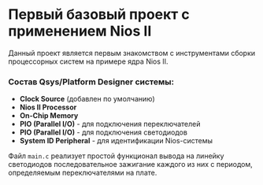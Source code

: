 # Первый базовый проект с применением Nios II

Данный проект является первым знакомством с инструментами сборки процессорных систем на примере ядра Nios II.

### Состав Qsys/Platform Designer системы:

- **Clock Source** (добавлен по умолчанию)
- **Nios II Processor**
- **On-Chip Memory**
- **PIO (Parallel I/O)** - для подключения переключателей
- **PIO (Parallel I/O)** - для подключения светодиодов
- **System ID Peripheral** - для идентификации Nios-системы

Файл `main.c` реализует простой функционал вывода на линейку светодиодов последовательное зажигание каждого из них с периодом, определяемым переключателями на плате.
